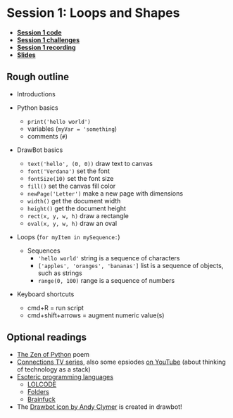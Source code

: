# Session 1: Loops and Shapes

* [**Session 1 code**](/session_1/code)
* [**Session 1 challenges**](/session_1/challenges)
* [**Session 1 recording**](pending)
* [**Slides**](pending)

## Rough outline

* Introductions

* Python basics
    * `print('hello world')`
    * variables (`myVar = 'something`)
    * comments (`#`)
* DrawBot basics
    * `text('hello', (0, 0))` draw text to canvas
    * `font('Verdana')` set the font 
    * `fontSize(10)` set the font size
    * `fill()` set the canvas fill color
    * `newPage('Letter')` make a new page with dimensions
    * `width()` get the document width
    * `height()` get the document height
    * `rect(x, y, w, h)` draw a rectangle
    * `oval(x, y, w, h)` draw an oval	
    
* Loops (`for myItem in mySequence:`)
    * Sequences
    	* `'hello world'` string is a sequence of characters
    	* `['apples', 'oranges', 'bananas']` list is a sequence of objects, such as strings
    	* `range(0, 100)` range is a sequence of numbers

 * Keyboard shortcuts
    * cmd+R = run script
    * cmd+shift+arrows = augment numeric value(s)

## Optional readings
* [The Zen of Python](https://www.python.org/dev/peps/pep-0020/#easter-egg) poem
* [Connections TV series](https://archive.org/details/ConnectionsByJamesBurke), also some epsiodes [on YouTube](https://www.youtube.com/playlist?list=PLw7aVsjFLyMmkEqHami9AHGmc3x3-s3xa) (about thinking of technology as a stack)
* [Esoteric programming languages](https://esolangs.org/wiki/Esoteric_programming_language)
	* [LOLCODE](https://esolangs.org/wiki/LOLCODE)
	* [Folders](http://danieltemkin.com/Esolangs/Folders/)
	* [Brainfuck](https://en.wikipedia.org/wiki/Brainfuck)
* The [Drawbot icon by Andy Clymer](https://www.drawbot.com/content/drawBotIcon.html) is created in drawbot!
 
